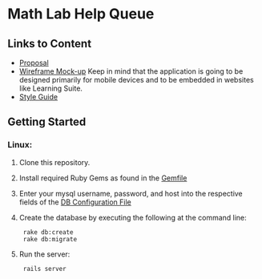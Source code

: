 Math Lab Help Queue
===================


Links to Content
----------------

* [Proposal](Proposal.md)
* [Wireframe Mock-up](http://share.axure.com/LO8O6N/) Keep in mind that the application is going to be designed primarily for mobile devices and to be embedded in websites like Learning Suite.
* [Style Guide](StyleGuide.md)


Getting Started
---------------

### Linux:

1. Clone this repository.

2. Install required Ruby Gems as found in the [Gemfile](Gemfile)

3. Enter your mysql username, password, and host into the respective fields of the [DB Configuration File](config/database.yml)

4. Create the database by executing the following at the command line:

        rake db:create
        rake db:migrate

5. Run the server:

        rails server
